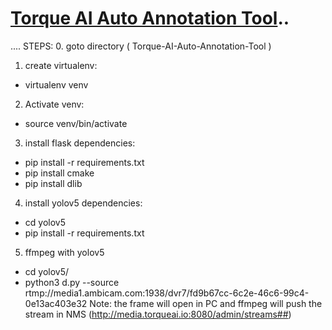 # [Torque AI Auto Annotation Tool](http://torquehq.io)..
....
STEPS:
0. goto directory ( Torque-AI-Auto-Annotation-Tool )

1. create virtualenv:
- virtualenv venv

2. Activate venv:
- source venv/bin/activate

3. install flask dependencies:
- pip install -r requirements.txt
- pip install cmake
- pip install dlib

4. install yolov5 dependencies:
- cd yolov5
- pip install -r requirements.txt

5. ffmpeg with yolov5 
- cd yolov5/
- python3 d.py --source rtmp://media1.ambicam.com:1938/dvr7/fd9b67cc-6c2e-46c6-99c4-0e13ac403e32
Note: the frame will open in PC and ffmpeg will push the stream in NMS (http://media.torqueai.io:8080/admin/streams##)